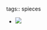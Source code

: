 tags:: spieces

- ![](https://peach-geographical-bat-397.mypinata.cloud/ipfs/QmUCndWHpX11AsVfHLAft54iTsc4X2Bh618JiC2rSDYiRf)